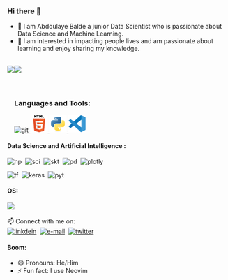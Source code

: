 ### Hi there 👋

<!-- <a href="https://twitter.com/abdoulayegk"><img src="https://res.cloudinary.com/importdata/image/upload/v1595012924/Twitter_Logo_Blue_gbtagu.png" alt="drawing" width="40"/>&nbsp;&nbsp;&nbsp;&nbsp; -->

- 🌱 I am Abdoulaye Balde a junior Data Scientist who is passionate about Data Science and Machine Learning.
- 👯 I am interested in impacting people lives and am passionate about learning and enjoy sharing my knowledge.

<br>
<div>
  <img height="170" align="left" src="https://github-readme-stats.vercel.app/api?username=anantgupta129&show_icons=true&include_all_commits=true&theme=graywhite" />
  <img src="https://github-readme-stats.vercel.app/api/top-langs/?username=anantgupta129&layout=compact&show_icons=true&theme=graywhite" />
</div>

<br>
<br>

<h3 align="left">Languages and Tools:</h3>
<p align="left">
  <a href="https://git-scm.com/" target="_blank"> <img src="https://www.vectorlogo.zone/logos/git-scm/git-scm-icon.svg" alt="git" width="40" height="40"/>
  </a> <a href="https://www.w3.org/html/" target="_blank"> <img src="https://raw.githubusercontent.com/devicons/devicon/master/icons/html5/html5-original-wordmark.svg" alt="html5" width="40" height="40"/>
 </a> <a href="https://www.python.org" target="_blank"> <img src="https://raw.githubusercontent.com/devicons/devicon/master/icons/python/python-original.svg" alt="python" width="40" height="40"/>
  </a> <a href="https://code.visualstudio.com/" target="_blank"> <img src="https://raw.githubusercontent.com/devicons/devicon/master/icons/vscode/vscode-original.svg" alt="vscode" width="40" height="40"/> </a>
</p>

#### Data Science and Artificial Intelligence : <br />

![np](https://img.shields.io/badge/Numpy-777BB4?style=for-the-badge&logo=numpy&logoColor=white)&nbsp;
![sci](https://img.shields.io/badge/Scipy-%23150458.svg?style=for-the-badge&logo=scipy&logoColor=white)&nbsp;
![skt](https://img.shields.io/badge/scikit_learn-F7931E?style=for-the-badge&logo=scikit-learn&logoColor=white)&nbsp;
![pd](https://img.shields.io/badge/Pandas-2C2D72?style=for-the-badge&logo=pandas&logoColor=white)&nbsp;
![plotly](https://img.shields.io/badge/Plotly-239120?style=for-the-badge&logo=plotly&logoColor=white)&nbsp;

<!-- ![cv](https://img.shields.io/badge/OpenCV-27338e?style=for-the-badge&logo=OpenCV&logoColor=white)&nbsp; -->

![tf](https://img.shields.io/badge/TensorFlow-FF6F00?style=for-the-badge&logo=TensorFlow&logoColor=white)&nbsp;
![keras](https://img.shields.io/badge/Keras-D00000?style=for-the-badge&logo=Keras&logoColor=white)&nbsp;
![pyt](https://img.shields.io/badge/PyTorch-EE4C2C?style=for-the-badge&logo=PyTorch&logoColor=white)&nbsp;

#### OS: <br />

![](https://img.shields.io/badge/Arch-Linux-E95420?style=for-the-badge&logo=arch&logoColor=white)&nbsp;

<!-- ![](https://img.shields.io/badge/Windows-0078D6?style=for-the-badge&logo=windows&logoColor=white)&nbsp; -->

📫 Connect with me on:<br />
[![linkdein](https://img.shields.io/badge/LinkedIn-0077B5?style=for-the-badge&logo=linkedin&logoColor=white)](https://www.linkedin.com/in/abdoulaye-balde-450152128/)&nbsp;
[![e-mail](https://img.shields.io/badge/Gmail-D14836?style=for-the-badge&logo=gmail&logoColor=white)](mailto:abdoulayegnbalde@gmail.com)&nbsp;
[![twitter](https://img.shields.io/badge/twitter-20BEFF?style=for-the-badge&logo=twitter&logoColor=white)](https://www.twitter.com/abdoulayegk)&nbsp;

#### Boom: <br />

- 😄 Pronouns: He/Him
- ⚡ Fun fact: I use Neovim
